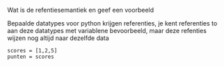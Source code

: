 Wat is de refentiesemantiek en geef een voorbeeld


Bepaalde datatypes voor python krijgen referenties, je kent referenties to aan deze datatypes met variablene bevoorbeeld, maar deze refenties wijzen nog altijd naar dezelfde data

```
scores = [1,2,5]
punten = scores
```
